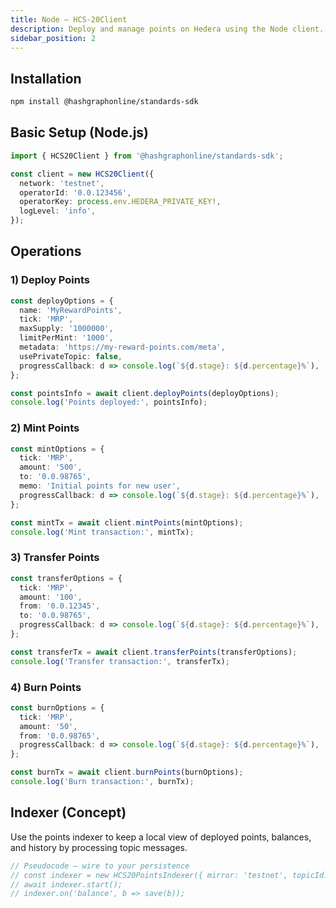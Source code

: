 ```yaml
---
title: Node — HCS‑20Client
description: Deploy and manage points on Hedera using the Node client. Includes deploy, mint, transfer, burn, and indexer usage.
sidebar_position: 2
---
```


## Installation

```bash
npm install @hashgraphonline/standards-sdk
```

## Basic Setup (Node.js)

```ts
import { HCS20Client } from '@hashgraphonline/standards-sdk';

const client = new HCS20Client({
  network: 'testnet',
  operatorId: '0.0.123456',
  operatorKey: process.env.HEDERA_PRIVATE_KEY!,
  logLevel: 'info',
});
```

## Operations

### 1) Deploy Points

```ts
const deployOptions = {
  name: 'MyRewardPoints',
  tick: 'MRP',
  maxSupply: '1000000',
  limitPerMint: '1000',
  metadata: 'https://my-reward-points.com/meta',
  usePrivateTopic: false,
  progressCallback: d => console.log(`${d.stage}: ${d.percentage}%`),
};

const pointsInfo = await client.deployPoints(deployOptions);
console.log('Points deployed:', pointsInfo);
```

### 2) Mint Points

```ts
const mintOptions = {
  tick: 'MRP',
  amount: '500',
  to: '0.0.98765',
  memo: 'Initial points for new user',
  progressCallback: d => console.log(`${d.stage}: ${d.percentage}%`),
};

const mintTx = await client.mintPoints(mintOptions);
console.log('Mint transaction:', mintTx);
```

### 3) Transfer Points

```ts
const transferOptions = {
  tick: 'MRP',
  amount: '100',
  from: '0.0.12345',
  to: '0.0.98765',
  progressCallback: d => console.log(`${d.stage}: ${d.percentage}%`),
};

const transferTx = await client.transferPoints(transferOptions);
console.log('Transfer transaction:', transferTx);
```

### 4) Burn Points

```ts
const burnOptions = {
  tick: 'MRP',
  amount: '50',
  from: '0.0.98765',
  progressCallback: d => console.log(`${d.stage}: ${d.percentage}%`),
};

const burnTx = await client.burnPoints(burnOptions);
console.log('Burn transaction:', burnTx);
```

## Indexer (Concept)

Use the points indexer to keep a local view of deployed points, balances, and history by processing topic messages.

```ts
// Pseudocode — wire to your persistence
// const indexer = new HCS20PointsIndexer({ mirror: 'testnet', topicId: pointsInfo.topicId });
// await indexer.start();
// indexer.on('balance', b => save(b));
```

